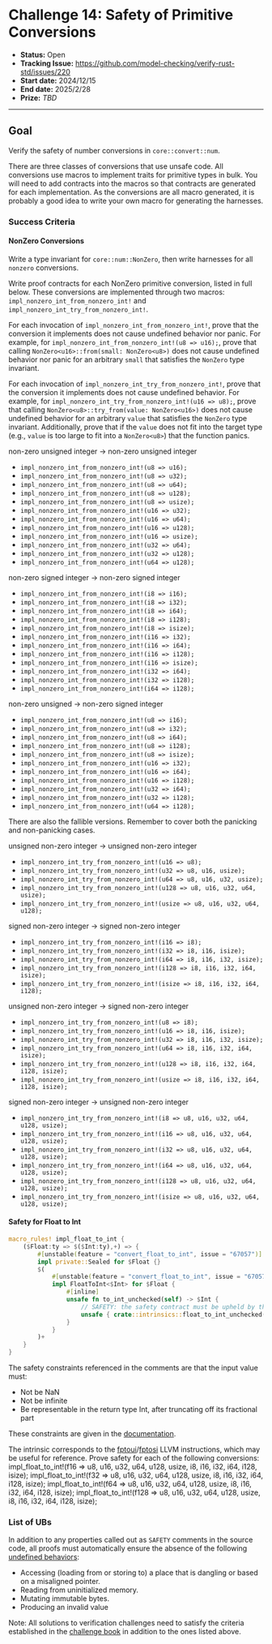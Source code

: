 # Challenge 14: Safety of Primitive Conversions

- **Status:** Open
- **Tracking Issue:** https://github.com/model-checking/verify-rust-std/issues/220
- **Start date:** 2024/12/15
- **End date:** 2025/2/28
- **Prize:** *TBD*

-------------------

## Goal

Verify the safety of number conversions in `core::convert::num`.

There are three classes of conversions that use unsafe code. All conversions use macros to implement traits for primitive types in bulk. You will need to add contracts into the macros so that contracts are generated for each implementation. As the conversions are all macro generated, it is probably a good idea to write your own macro for generating the harnesses.

### Success Criteria

#### NonZero Conversions
Write a type invariant for `core::num::NonZero`, then write harnesses for all `nonzero` conversions.

Write proof contracts for each NonZero primitive conversion, listed in full below. These conversions are implemented through two macros: `impl_nonzero_int_from_nonzero_int!` and `impl_nonzero_int_try_from_nonzero_int!`. 

For each invocation of `impl_nonzero_int_from_nonzero_int!`, prove that the conversion it implements does not cause undefined behavior nor panic. For example, for `impl_nonzero_int_from_nonzero_int!(u8 => u16);`, prove that calling `NonZero<u16>::from(small: NonZero<u8>)` does not cause undefined behavior nor panic for an arbitrary `small` that satisfies the `NonZero` type invariant.

For each invocation of `impl_nonzero_int_try_from_nonzero_int!`, prove that the conversion it implements does not cause undefined behavior. For example, for `impl_nonzero_int_try_from_nonzero_int!(u16 => u8);`, prove that calling `NonZero<u8>::try_from(value: NonZero<u16>)` does not cause undefined behavior for an arbitrary `value` that satisfies the `NonZero` type invariant. Additionally, prove that if the `value` does not fit into the target type (e.g., `value` is too large to fit into a `NonZero<u8>`) that the function panics.

non-zero unsigned integer -> non-zero unsigned integer
- `impl_nonzero_int_from_nonzero_int!(u8 => u16);`
- `impl_nonzero_int_from_nonzero_int!(u8 => u32);`
- `impl_nonzero_int_from_nonzero_int!(u8 => u64);`
- `impl_nonzero_int_from_nonzero_int!(u8 => u128);`
- `impl_nonzero_int_from_nonzero_int!(u8 => usize);`
- `impl_nonzero_int_from_nonzero_int!(u16 => u32);`
- `impl_nonzero_int_from_nonzero_int!(u16 => u64);`
- `impl_nonzero_int_from_nonzero_int!(u16 => u128);`
- `impl_nonzero_int_from_nonzero_int!(u16 => usize);`
- `impl_nonzero_int_from_nonzero_int!(u32 => u64);`
- `impl_nonzero_int_from_nonzero_int!(u32 => u128);`
- `impl_nonzero_int_from_nonzero_int!(u64 => u128);`

non-zero signed integer -> non-zero signed integer
- `impl_nonzero_int_from_nonzero_int!(i8 => i16);`
- `impl_nonzero_int_from_nonzero_int!(i8 => i32);`
- `impl_nonzero_int_from_nonzero_int!(i8 => i64);`
- `impl_nonzero_int_from_nonzero_int!(i8 => i128);`
- `impl_nonzero_int_from_nonzero_int!(i8 => isize);`
- `impl_nonzero_int_from_nonzero_int!(i16 => i32);`
- `impl_nonzero_int_from_nonzero_int!(i16 => i64);`
- `impl_nonzero_int_from_nonzero_int!(i16 => i128);`
- `impl_nonzero_int_from_nonzero_int!(i16 => isize);`
- `impl_nonzero_int_from_nonzero_int!(i32 => i64);`
- `impl_nonzero_int_from_nonzero_int!(i32 => i128);`
- `impl_nonzero_int_from_nonzero_int!(i64 => i128);`

non-zero unsigned -> non-zero signed integer
- `impl_nonzero_int_from_nonzero_int!(u8 => i16);`
- `impl_nonzero_int_from_nonzero_int!(u8 => i32);`
- `impl_nonzero_int_from_nonzero_int!(u8 => i64);`
- `impl_nonzero_int_from_nonzero_int!(u8 => i128);`
- `impl_nonzero_int_from_nonzero_int!(u8 => isize);`
- `impl_nonzero_int_from_nonzero_int!(u16 => i32);`
- `impl_nonzero_int_from_nonzero_int!(u16 => i64);`
- `impl_nonzero_int_from_nonzero_int!(u16 => i128);`
- `impl_nonzero_int_from_nonzero_int!(u32 => i64);`
- `impl_nonzero_int_from_nonzero_int!(u32 => i128);`
- `impl_nonzero_int_from_nonzero_int!(u64 => i128);`

There are also the fallible versions. Remember to cover both the panicking and non-panicking cases. 

unsigned non-zero integer -> unsigned non-zero integer
- `impl_nonzero_int_try_from_nonzero_int!(u16 => u8);`
- `impl_nonzero_int_try_from_nonzero_int!(u32 => u8, u16, usize);`
- `impl_nonzero_int_try_from_nonzero_int!(u64 => u8, u16, u32, usize);`
- `impl_nonzero_int_try_from_nonzero_int!(u128 => u8, u16, u32, u64, usize);`
- `impl_nonzero_int_try_from_nonzero_int!(usize => u8, u16, u32, u64, u128);`

signed non-zero integer -> signed non-zero integer
- `impl_nonzero_int_try_from_nonzero_int!(i16 => i8);`
- `impl_nonzero_int_try_from_nonzero_int!(i32 => i8, i16, isize);`
- `impl_nonzero_int_try_from_nonzero_int!(i64 => i8, i16, i32, isize);`
- `impl_nonzero_int_try_from_nonzero_int!(i128 => i8, i16, i32, i64, isize);`
- `impl_nonzero_int_try_from_nonzero_int!(isize => i8, i16, i32, i64, i128);`

unsigned non-zero integer -> signed non-zero integer
- `impl_nonzero_int_try_from_nonzero_int!(u8 => i8);`
- `impl_nonzero_int_try_from_nonzero_int!(u16 => i8, i16, isize);`
- `impl_nonzero_int_try_from_nonzero_int!(u32 => i8, i16, i32, isize);`
- `impl_nonzero_int_try_from_nonzero_int!(u64 => i8, i16, i32, i64, isize);`
- `impl_nonzero_int_try_from_nonzero_int!(u128 => i8, i16, i32, i64, i128, isize);`
- `impl_nonzero_int_try_from_nonzero_int!(usize => i8, i16, i32, i64, i128, isize);`

signed non-zero integer -> unsigned non-zero integer
- `impl_nonzero_int_try_from_nonzero_int!(i8 => u8, u16, u32, u64, u128, usize);`
- `impl_nonzero_int_try_from_nonzero_int!(i16 => u8, u16, u32, u64, u128, usize);`
- `impl_nonzero_int_try_from_nonzero_int!(i32 => u8, u16, u32, u64, u128, usize);`
- `impl_nonzero_int_try_from_nonzero_int!(i64 => u8, u16, u32, u64, u128, usize);`
- `impl_nonzero_int_try_from_nonzero_int!(i128 => u8, u16, u32, u64, u128, usize);`
- `impl_nonzero_int_try_from_nonzero_int!(isize => u8, u16, u32, u64, u128, usize);`


#### Safety for Float to Int

```rust
macro_rules! impl_float_to_int {
    ($Float:ty => $($Int:ty),+) => {
        #[unstable(feature = "convert_float_to_int", issue = "67057")]
        impl private::Sealed for $Float {}
        $(
            #[unstable(feature = "convert_float_to_int", issue = "67057")]
            impl FloatToInt<$Int> for $Float {
                #[inline]
                unsafe fn to_int_unchecked(self) -> $Int {
                    // SAFETY: the safety contract must be upheld by the caller.
                    unsafe { crate::intrinsics::float_to_int_unchecked(self) }
                }
            }
        )+
    }
}
```

The safety constraints referenced in the comments are that the input value must:
- Not be NaN
- Not be infinite
- Be representable in the return type Int, after truncating off its fractional part

These constraints are given in the [documentation](https://doc.rust-lang.org/std/primitive.f32.html#method.to_int_unchecked). 
 
The intrinsic corresponds to the [fptoui](https://llvm.org/docs/LangRef.html#fptoui-to-instruction)/[fptosi](https://llvm.org/docs/LangRef.html#fptosi-to-instruction) LLVM instructions, which may be useful for reference.
Prove safety for each of the following conversions:
impl_float_to_int!(f16 => u8, u16, u32, u64, u128, usize, i8, i16, i32, i64, i128, isize);
impl_float_to_int!(f32 => u8, u16, u32, u64, u128, usize, i8, i16, i32, i64, i128, isize);
impl_float_to_int!(f64 => u8, u16, u32, u64, u128, usize, i8, i16, i32, i64, i128, isize);
impl_float_to_int!(f128 => u8, u16, u32, u64, u128, usize, i8, i16, i32, i64, i128, isize);

### List of UBs

In addition to any properties called out as `SAFETY` comments in the source
code,
all proofs must automatically ensure the absence of the following [undefined behaviors](https://github.com/rust-lang/reference/blob/142b2ed77d33f37a9973772bd95e6144ed9dce43/src/behavior-considered-undefined.md):

* Accessing (loading from or storing to) a place that is dangling or based on a misaligned pointer.
* Reading from uninitialized memory.
* Mutating immutable bytes.
* Producing an invalid value

Note: All solutions to verification challenges need to satisfy the criteria established in the [challenge book](../general-rules.md)
in addition to the ones listed above.
